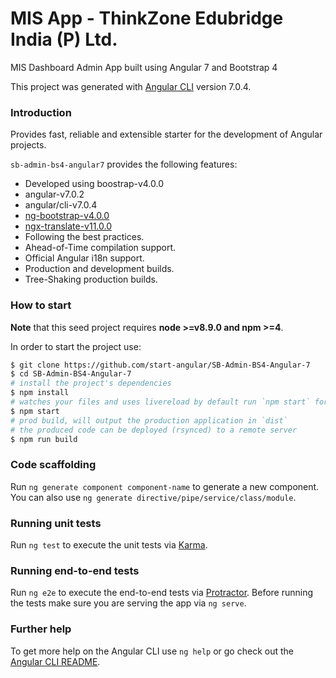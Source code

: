 # MIS App - ThinkZone Edubridge India (P) Ltd.

MIS Dashboard Admin App built using Angular 7 and Bootstrap 4

This project was generated with [Angular CLI](https://github.com/angular/angular-cli) version 7.0.4.

### Introduction

Provides fast, reliable and extensible starter for the development of Angular projects.

`sb-admin-bs4-angular7` provides the following features:

*   Developed using boostrap-v4.0.0
*   angular-v7.0.2
*   angular/cli-v7.0.4
*   [ng-bootstrap-v4.0.0](https://github.com/ng-bootstrap/)
*   [ngx-translate-v11.0.0](https://github.com/ngx-translate)
*   Following the best practices.
*   Ahead-of-Time compilation support.
*   Official Angular i18n support.
*   Production and development builds.
*   Tree-Shaking production builds.

### How to start

**Note** that this seed project requires **node >=v8.9.0 and npm >=4**.

In order to start the project use:

```bash
$ git clone https://github.com/start-angular/SB-Admin-BS4-Angular-7
$ cd SB-Admin-BS4-Angular-7
# install the project's dependencies
$ npm install
# watches your files and uses livereload by default run `npm start` for a dev server. Navigate to `http://localhost:4200/`. The app will automatically reload if you change any of the source files.
$ npm start
# prod build, will output the production application in `dist`
# the produced code can be deployed (rsynced) to a remote server
$ npm run build
```

### Code scaffolding

Run `ng generate component component-name` to generate a new component. You can also use `ng generate directive/pipe/service/class/module`.

### Running unit tests

Run `ng test` to execute the unit tests via [Karma](https://karma-runner.github.io).

### Running end-to-end tests

Run `ng e2e` to execute the end-to-end tests via [Protractor](http://www.protractortest.org/).
Before running the tests make sure you are serving the app via `ng serve`.

### Further help

To get more help on the Angular CLI use `ng help` or go check out the [Angular CLI README](https://github.com/angular/angular-cli/blob/master/README.md).
